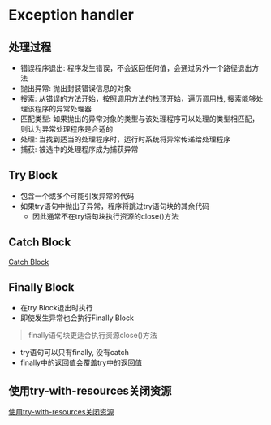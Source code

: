 # Exception handler

## 处理过程

- 错误程序退出: 程序发生错误，不会返回任何值，会通过另外一个路径退出方法
- 抛出异常: 抛出封装错误信息的对象
- 搜索: 从错误的方法开始，按照调用方法的栈顶开始，遍历调用栈, 搜索能够处理该程序的异常处理器
- 匹配类型: 如果抛出的异常对象的类型与该处理程序可以处理的类型相匹配，则认为异常处理程序是合适的
- 处理: 当找到适当的处理程序时，运行时系统将异常传递给处理程序
- 捕获: 被选中的处理程序成为捕获异常

## Try Block

- 包含一个或多个可能引发异常的代码
- 如果try语句中抛出了异常，程序将跳过try语句块的其余代码
  - 因此通常不在try语句块执行资源的close()方法

## Catch Block

[Catch Block](java-exception-catch-block.md)

## Finally Block

- 在try Block退出时执行
- 即使发生异常也会执行Finally Block

> finally语句块更适合执行资源close()方法

- try语句可以只有finally, 没有catch
- finally中的返回值会覆盖try中的返回值

## 使用try-with-resources关闭资源

[使用try-with-resources关闭资源](java-try-with-resources.md)

